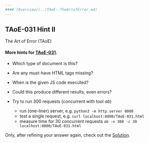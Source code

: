 ```yaml
---
#### [Overview](../TAoE--TheArtofError.md) 
---
```



## TAoE-031 Hint II

The Art of Error (TAoE)

#### More hints for [TAoE-031](./TAoE-031.md).


* Which type of document is this? 

* Are any must-have HTML tags missing?

* When is the given JS code executed?

* Could this produce different results, even errors?

* Try to run 300 requests (concurrent with tool *ab*)
	* run (one-liner) server, e.g. `python3 -m http.server 8000`
	* test a single request, e.g. `curl localhost:8000/TAoE-031.html`
	* measure time for 30 concurrent requests ` ab -n 300 -c 30 localhost:8000/TAoE-031.html `


  

Only, after refining your answer again, check out the [Solution](./TAoE-031-solution.md).